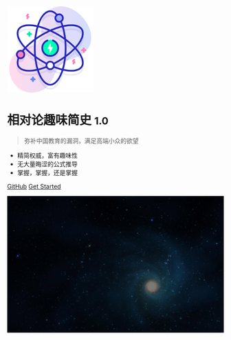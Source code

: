 <img src="imgs/atom.svg"  alt="logo" width=200 />

# 相对论趣味简史 <small>1.0</small>

> 弥补中国教育的漏洞，满足高端小众的欲望

- 精简权威，富有趣味性
- 无大量晦涩的公式推导
- 掌握，掌握，还是掌握

[GitHub](https://github.com/KnowledgeTimeline/TheoryOfRelativity/)
[Get Started](/)

![bg](imgs/bg-space-mod.jpg)

